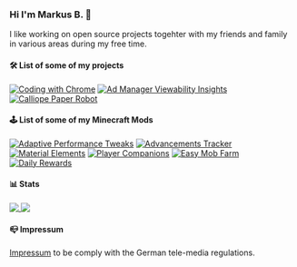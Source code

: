 ### Hi I'm Markus B. 👋

I like working on open source projects togehter with my friends and family in various areas during my free time.

#### 🛠 List of some of my projects
[![Coding with Chrome](https://github-readme-stats.vercel.app/api/pin/?username=google&repo=coding-with-chrome)](https://github.com/google/coding-with-chrome)
[![Ad Manager Viewability Insights](https://github-readme-stats.vercel.app/api/pin/?username=googleads&repo=googleads-viewability-insights-extension)](https://github.com/googleads/googleads-viewability-insights-extension)
[![Calliope Paper Robot](https://github-readme-stats.vercel.app/api/pin/?username=google&repo=calliope-paper-robot)](https://github.com/google/calliope-paper-robot)

#### 🕹 List of some of my Minecraft Mods
[![Adaptive Performance Tweaks](https://github-readme-stats.vercel.app/api/pin/?username=MarkusBordihn&repo=BOs-Adaptive-Performance-Tweaks)](https://github.com/MarkusBordihn/BOs-Adaptive-Performance-Tweaks)
[![Advancements Tracker](https://github-readme-stats.vercel.app/api/pin/?username=MarkusBordihn&repo=advancements_tracker)](https://github.com/MarkusBordihn/advancements_tracker)
[![Material Elements](https://github-readme-stats.vercel.app/api/pin/?username=MarkusBordihn&repo=BOs-Material-Elements)](https://github.com/MarkusBordihn/BOs-Material-Elements)
[![Player Companions](https://github-readme-stats.vercel.app/api/pin/?username=MarkusBordihn&repo=BOs-Player-Companions)](https://github.com/MarkusBordihn/BOs-Player-Companions)
[![Easy Mob Farm](https://github-readme-stats.vercel.app/api/pin/?username=MarkusBordihn&repo=BOs-Easy-Mob-Farm)](https://github.com/MarkusBordihn/BOs-Easy-Mob-Farm)
[![Daily Rewards](https://github-readme-stats.vercel.app/api/pin/?username=MarkusBordihn&repo=BOs-Daily-Rewards)](https://github.com/MarkusBordihn/BOs-Daily-Rewards)

<!--
**MarkusBordihn/MarkusBordihn** is a ✨ _special_ ✨ repository because its `README.md` (this file) appears on your GitHub profile.

Here are some ideas to get you started:

- 🔭 I’m currently working on ...
- 🌱 I’m currently learning ...
- 👯 I’m looking to collaborate on ...
- 🤔 I’m looking for help with ...
- 💬 Ask me about ...
- 📫 How to reach me: ...
- 😄 Pronouns: ...
- ⚡ Fun fact: ...
-->

#### 📊 Stats

<a href="https://github.com/anuraghazra/github-readme-stats">
  <img align="center" valign="top" src="https://github-readme-stats.vercel.app/api?username=MarkusBordihn&show_icons=true" />
</a>
<a href="https://github.com/anuraghazra/github-readme-stats">
  <img align="center" valign="top" src="https://github-readme-stats.vercel.app/api/top-langs/?username=MarkusBordihn&layout=compact" />
</a>
<br>

#### 📪 Impressum
[Impressum](https://github.com/MarkusBordihn/Impressum) to be comply with the German tele-media regulations.
